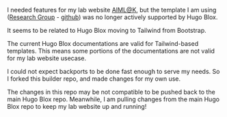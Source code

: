 I needed features for my lab website [AIML@K](https://aiml-k.github.io), but the template I am using ([Research Group](https://hugoblox.com/templates/details/research-group/) - [github](https://github.com/HugoBlox/theme-research-group)) was no longer actively supported by Hugo Blox.

It seems to be related to Hugo Blox moving to Tailwind from Bootstrap. 

The current Hugo Blox documentations are valid for Tailwind-based templates. This means some portions of the documentations are not valid for my lab website usecase. 

I could not expect backports to be done fast enough to serve my needs. So I forked this builder repo, and made changes for my own use.

The changes in this repo may be not compatible to be pushed back to the main Hugo Blox repo. Meanwhile, I am pulling changes from the main Hugo Blox repo to keep my lab website up and running!